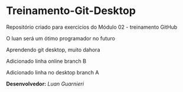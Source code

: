 # Treinamento-Git-Desktop
Repositório criado para exercicios do Módulo 02 - treinamento GitHub

O luan será um ótimo programador no futuro

Aprendendo git desktop, muito dahora

Adicionado linha online branch B

Adicionado linha no desktop branch A

**Desenvolvedor:** _Luan Guarnieri_
